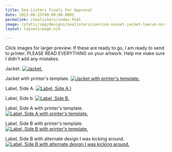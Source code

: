 ```yaml
---
title: Sea Listers Finals For Approval
date: 2023-08-25T00:00:00.000Z
permalink: /sealisters/index.html
image: /static/img/designs/sealisters/sunrise-sunset-jacket-lowrun-no-template.png
layout: layouts/page.njk

---
```


Click images for larger preview.
If these are ready to go, I am ready to send to printer.
PLEASE READ EVERYTHING on your artwork. Help me make sure I didn't add any mistakes.

Jacket.
[![Jacket.](/static/img/designs/sealisters/sunrise-sunset-jacket-lowrun-no-template.png?nf_resize=fit&h=1000)](/static/img/designs/sealisters/sunrise-sunset-jacket-lowrun-no-template.png)

Jacket with printer's template.
[![Jacket with printer's template.](/static/img/designs/sealisters/sunrise-sunset-jacket-lowrun-w-template.png?nf_resize=fit&h=1000)](/static/img/designs/sealisters/sunrise-sunset-jacket-lowrun-w-template.png)

Label, Side A.
[![Label, Side A.](/static/img/designs/sealisters/sunrise-sunset-centerlabel-SIDE-A-no-template.png?nf_resize=fit&h=1000))](/static/img/designs/sealisters/sunrise-sunset-centerlabel-SIDE-A-no-template.png)

Label, Side b.
[![Label, Side B.](/static/img/designs/sealisters/sunrise-sunset-centerlabel-SIDE-B-no-template.png?nf_resize=fit&h=1000)](/static/img/designs/sealisters/sunrise-sunset-centerlabel-SIDE-B-no-template.png)

Label, Side A with printer's template.
[![Label, Side A with printer's template.](/static/img/designs/sealisters/sunrise-sunset-centerlabel-SIDE-A-w-template.png?nf_resize=fit&h=1000)](/static/img/designs/sealisters/sunrise-sunset-centerlabel-SIDE-A-w-template.png)

Label, Side B with printer's template.
[![Label, Side B with printer's template.](/static/img/designs/sealisters/sunrise-sunset-centerlabel-SIDE-B-w-template.png?nf_resize=fit&h=1000)](/static/img/designs/sealisters/sunrise-sunset-centerlabel-SIDE-B-w-template.png)

Label, Side B with alternate design I was kicking around.
[![Label, Side B with alternate design I was kicking around.](/static/img/designs/sealisters/sunrise-sunset-centerlabel-tire-SIDE-B.png?nf_resize=fit&h=1000)](/static/img/designs/sealisters/sunrise-sunset-centerlabel-tire-SIDE-B.png)


